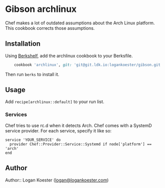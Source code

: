 # Gibson archlinux

Chef makes a lot of outdated assumptions about the Arch Linux platform. This cookbook corrects those assumptions.

## Installation

Using [Berkshelf](http://berkshelf.com/), add the archlinux cookbook to your Berksfile.

```ruby
    cookbook 'archlinux', git: 'git@git.ldk.io:logankoester/gibson.git', rel: 'cookbooks/archlinux', branch: 'master'
```

Then run `berks` to install it.

## Usage

Add `recipe[archlinux::default]` to your run list.

### Services

Chef tries to use rc.d when it detects Arch. Chef comes with a SystemD service provider. For each service, specify it like so:

    service 'YOUR_SERVICE' do
      provider Chef::Provider::Service::Systemd if node['platform'] == 'arch'
    end

## Author

Author:: Logan Koester (<logan@logankoester.com>)

